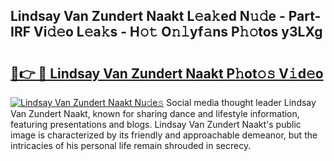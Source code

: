 ## Lindsay Van Zundert Naakt L𝚎a𝚔ed N𝚞𝚍e - Part-IRF Vi𝚍𝚎o L𝚎a𝚔s - H𝚘𝚝 O𝚗𝚕yf𝚊ns P𝚑𝚘tos y3LXg

# <h2><a href="http://kf5kt1.oniu.top/?m=Lindsay+Van+Zundert+Naakt">🔗👉 🔴 Lindsay Van Zundert Naakt P𝚑ot𝚘𝚜 V𝚒d𝚎o</a></h2>

[![Lindsay Van Zundert Naakt Nu𝚍e𝚜](https://i.imgur.com/0qMVB7G.gif)](http://kf5kt1.oniu.top/?m=Lindsay+Van+Zundert+Naakt)
Social media thought leader Lindsay Van Zundert Naakt, known for sharing dance and lifestyle information, featuring presentations and blogs. Lindsay Van Zundert Naakt's public image is characterized by its friendly and approachable demeanor, but the intricacies of his personal life remain shrouded in secrecy.  
